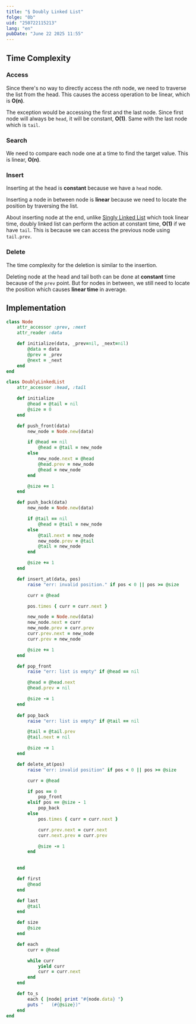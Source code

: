 ```yaml
---
title: "§ Doubly Linked List"
folge: "0b"
uid: "250722115213"
lang: "en"
pubDate: "June 22 2025 11:55"
---
```



## Time Complexity

### Access
Since there's no way to directly access the _nth_ node, we need to traverse the list from the head. This causes the access operation to be linear, which is **O(n)**.

The exception would be accessing the first and the last node. Since first node will always be `head`, it will be constant, **O(1)**. Same with the last node which is `tail`.

### Search
We need to compare each node one at a time to find the target value. This is linear, **O(n)**.

### Insert
Inserting at the head is **constant** because we have a `head` node.

Inserting a node in between node is **linear** because we need to locate the position by traversing the list.

About inserting node at the end, unlike [Singly Linked List](/en/note/250721125422-en/) which took linear time, doubly linked list can perform the action at constant time, **O(1)** if we have `tail`. This is because we can access the previous node using `tail.prev`.

### Delete
The time complexity for the deletion is similar to the insertion.

Deleting node at the head and tail both can be done at **constant** time because of the `prev` point. But for nodes in between, we still need to locate the position which causes **linear time** in average.

## Implementation
```ruby
class Node
    attr_accessor :prev, :next
    attr_reader :data

    def initialize(data, _prev=nil, _next=nil)
        @data = data
        @prev = _prev
        @next = _next
    end
end

class DoublyLinkedList
    attr_accessor :head, :tail

    def initialize
        @head = @tail = nil
        @size = 0
    end

    def push_front(data)
        new_node = Node.new(data)

        if @head == nil
            @head = @tail = new_node
        else
            new_node.next = @head
            @head.prev = new_node
            @head = new_node
        end

        @size += 1
    end

    def push_back(data)
        new_node = Node.new(data)

        if @tail == nil
            @head = @tail = new_node
        else
            @tail.next = new_node
            new_node.prev = @tail
            @tail = new_node
        end

        @size += 1
    end

    def insert_at(data, pos)
        raise "err: invalid position." if pos < 0 || pos >= @size

        curr = @head

        pos.times { curr = curr.next }

        new_node = Node.new(data)
        new_node.next = curr
        new_node.prev = curr.prev
        curr.prev.next = new_node
        curr.prev = new_node

        @size += 1
    end

    def pop_front
        raise "err: list is empty" if @head == nil

        @head = @head.next
        @head.prev = nil

        @size -= 1
    end
    
    def pop_back
        raise "err: list is empty" if @tail == nil

        @tail = @tail.prev
        @tail.next = nil

        @size -= 1
    end

    def delete_at(pos)
        raise "err: invalid position" if pos < 0 || pos >= @size

        curr = @head

        if pos == 0
            pop_front
        elsif pos == @size - 1
            pop_back
        else
            pos.times { curr = curr.next }

            curr.prev.next = curr.next
            curr.next.prev = curr.prev

            @size -= 1
        end

        
    end

    def first
        @head
    end

    def last
        @tail
    end

    def size
        @size
    end

    def each
        curr = @head

        while curr
            yield curr
            curr = curr.next
        end
    end

    def to_s
        each { |node| print "#{node.data} "}
        puts "   (#{@size})"
    end
end
```